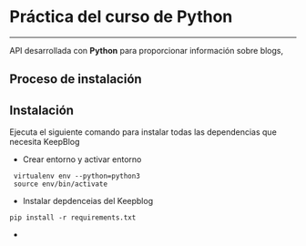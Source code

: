 
# Práctica del curso de Python

---

API desarrollada con **Python** para proporcionar información sobre blogs, 


## Proceso de instalación 

## Instalación
Ejecuta el siguiente comando para instalar todas las dependencias que necesita KeepBlog

- Crear entorno y activar entorno

```shell
 virtualenv env --python=python3
 source env/bin/activate

```

* Instalar depdenceias del Keepblog
```shell
pip install -r requirements.txt
```

-